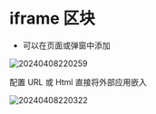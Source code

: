# iframe 区块

<PluginInfo name="block-iframe"></PluginInfo>

- 可以在页面或弹窗中添加

![20240408220259](https://nocobase-docs.oss-cn-beijing.aliyuncs.com/20240408220259.png)

配置 URL 或 Html 直接将外部应用嵌入

![20240408220322](https://nocobase-docs.oss-cn-beijing.aliyuncs.com/20240408220322.png)
